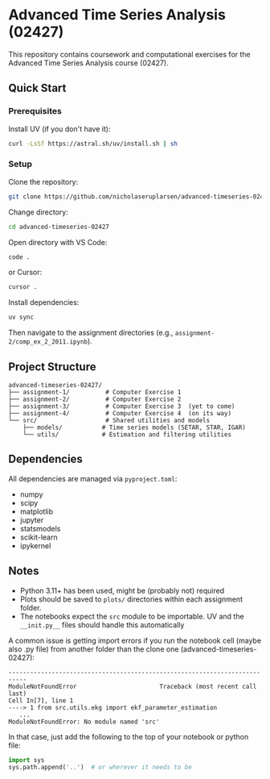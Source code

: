 # Advanced Time Series Analysis (02427)

This repository contains coursework and computational exercises for the Advanced Time Series Analysis course (02427).

## Quick Start

### Prerequisites

Install UV (if you don't have it):
```zsh
curl -LsSf https://astral.sh/uv/install.sh | sh
```

### Setup

Clone the repository:
```zsh
git clone https://github.com/nicholaseruplarsen/advanced-timeseries-02427
```

Change directory:
```zsh
cd advanced-timeseries-02427
```

Open directory with VS Code:
```zsh
code .
```
or Cursor:
```zsh
cursor .
```

Install dependencies:
```zsh
uv sync
```

Then navigate to the assignment directories (e.g., `assignment-2/comp_ex_2_2011.ipynb`).

## Project Structure

```
advanced-timeseries-02427/
├── assignment-1/          # Computer Exercise 1
├── assignment-2/          # Computer Exercise 2  
├── assignment-3/          # Computer Exercise 3  (yet to come)
├── assignment-4/          # Computer Exercise 4  (on its way)
└── src/                   # Shared utilities and models
    ├── models/           # Time series models (SETAR, STAR, IGAR)
    └── utils/            # Estimation and filtering utilities
```

## Dependencies

All dependencies are managed via `pyproject.toml`:
- numpy
- scipy
- matplotlib
- jupyter
- statsmodels
- scikit-learn
- ipykernel

## Notes

- Python 3.11+ has been used, might be (probably not) required
- Plots should be saved to `plots/` directories within each assignment folder.
- The notebooks expect the `src` module to be importable. UV and the `__init.py__` files should handle this automatically

A common issue is getting import errors if you run the notebook cell (maybe also .py file) from another folder than the clone one (advanced-timeseries-02427):
```
---------------------------------------------------------------------------
ModuleNotFoundError                       Traceback (most recent call last)
Cell In[7], line 1
----> 1 from src.utils.ekg import ekf_parameter_estimation
   ...
ModuleNotFoundError: No module named 'src'
```

In that case, just add the following to the top of your notebook or python file:
```python
import sys
sys.path.append('..')  # or wherever it needs to be
```
